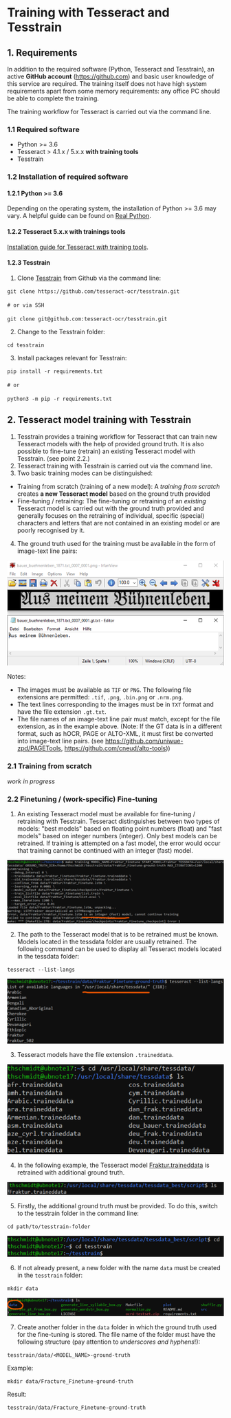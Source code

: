 # Training with Tesseract and Tesstrain

## 1. Requirements
In addition to the required software (Python, Tesseract and Tesstrain), an active **GitHub account** (https://github.com) and basic user knowledge of this service are required. The training itself does not have high system requirements apart from some memory requirements: any office PC should be able to complete the training.

The training workflow for Tesseract is carried out via the command line.

### 1.1 Required software
* Python >= 3.6
* Tesseract > 4.1.x / 5.x.x **with training tools**
* Tesstrain

### 1.2 Installation of required software

#### 1.2.1 Python >= 3.6
Depending on the operating system, the installation of Python >= 3.6 may vary. A helpful guide can be found on [Real Python](https://realpython.com/installing-python/).

#### 1.2.2 Tesseract 5.x.x with trainings tools
[Installation guide for Tesseract *with* training tools](https://github.com/tesseract-ocr/tessdoc/blob/main/Compiling-%E2%80%93-GitInstallation.md#build-with-training-tools).

#### 1.2.3 Tesstrain

1. Clone [Tesstrain](https://github.com/tesseract-ocr/tesstrain) from Github via the command line:

```
git clone https://github.com/tesseract-ocr/tesstrain.git

# or via SSH

git clone git@github.com:tesseract-ocr/tesstrain.git
```

2. Change to the Tesstrain folder:

```
cd tesstrain
```

3. Install packages relevant for Tesstrain:

```
pip install -r requirements.txt

# or 

python3 -m pip -r requirements.txt
```

## 2. Tesseract model training with Tesstrain
1. Tesstrain provides a training workflow for Tesseract that can train new Tesseract models with the help of provided ground truth. It is also possible to fine-tune (retrain) an existing Tesseract model with Tesstrain. (see point 2.2.)
2. Tesseract training with Tesstrain is carried out via the command line.
3. Two basic training modes can be distinguished:

* Training from scratch (training of a new model): A *training from scratch* creates **a new Tesseract model** based on the ground truth provided
* Fine-tuning / retraining: The fine-tuning or retraining of an *existing* Tesseract model is carried out with the ground truth provided and generally focuses on the retraining of individual, specific (special) characters and letters that are not contained in an existing model or are poorly recognised by it.

4. The ground truth used for the training must be available in the form of image-text line pairs:

![Image](./Images/001.png)

Notes:

* The images must be available as `TIF` or `PNG`. The following file extensions are permitted: `.tif`, `.png`, `.bin.png` or `.nrm.png`.
* The text lines corresponding to the images must be in `TXT` format and have the file extension `.gt.txt`.
* The file names of an image-text line pair must match, except for the file extension, as in the example above. (Note: If the GT data is in a different format, such as hOCR, PAGE or ALTO-XML, it must first be converted into image-text line pairs. (see <https://github.com/uniwue-zpd/PAGETools>, <https://github.com/cneud/alto-tools>))

### 2.1 Training from scratch
*work in progress*

### 2.2 Finetuning / (work-specific) Fine-tuning
1. An existing Tesseract model must be available for fine-tuning / retraining with Tesstrain. Tesseract distinguishes between two types of models: "best models" based on floating point numbers (float) and "fast models" based on integer numbers (integer). Only best models can be retrained. If training is attempted on a fast model, the error would occur that training cannot be continued with an integer (fast) model.

![Image](./Images/002.png)

2. The path to the Tesseract model that is to be retrained must be known. Models located in the tessdata folder are usually retrained. The following command can be used to display all Tesseract models located in the tessdata folder:

```
tesseract --list-langs
```

![Image](./Images/003.png)

3. Tesseract models have the file extension `.traineddata`.

![Image](./Images/004.png)

4. In the following example, the Tesseract model [Fraktur.traineddata](https://github.com/tesseract-ocr/tessdata/blob/4767ea922bcc460e70b87b1d303ebdfed0897da8/script/Fraktur.traineddata) is retrained with additional ground truth.

![Image](./Images/005.png)

5. Firstly, the additional ground truth must be provided. To do this, switch to the tesstrain folder in the command line:

```
cd path/to/tesstrain-folder
```

![Image](./Images/006.png)

6. If not already present, a new folder with the name `data` must be created in the `tesstrain` folder:

```
mkdir data
```

![Image](./Images/007.png)

7. Create another folder in the `data` folder in which the ground truth used for the fine-tuning is stored. The file name of the folder must have the following structure (pay attention to *underscores and hyphens*!):

```
tesstrain/data/<MODEL_NAME>-ground-truth
```

Example:

```
mkdir data/Fracture_Finetune-ground-truth
```

Result:

```
tesstrain/data/Fracture_Finetune-ground-truth
```
